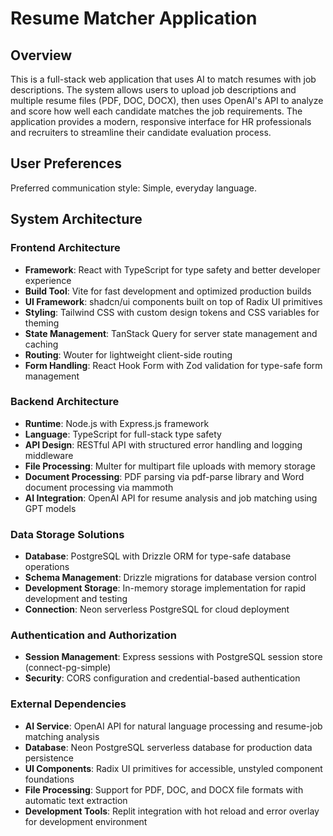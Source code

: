 # Resume Matcher Application

## Overview

This is a full-stack web application that uses AI to match resumes with job descriptions. The system allows users to upload job descriptions and multiple resume files (PDF, DOC, DOCX), then uses OpenAI's API to analyze and score how well each candidate matches the job requirements. The application provides a modern, responsive interface for HR professionals and recruiters to streamline their candidate evaluation process.

## User Preferences

Preferred communication style: Simple, everyday language.

## System Architecture

### Frontend Architecture
- **Framework**: React with TypeScript for type safety and better developer experience
- **Build Tool**: Vite for fast development and optimized production builds
- **UI Framework**: shadcn/ui components built on top of Radix UI primitives
- **Styling**: Tailwind CSS with custom design tokens and CSS variables for theming
- **State Management**: TanStack Query for server state management and caching
- **Routing**: Wouter for lightweight client-side routing
- **Form Handling**: React Hook Form with Zod validation for type-safe form management

### Backend Architecture
- **Runtime**: Node.js with Express.js framework
- **Language**: TypeScript for full-stack type safety
- **API Design**: RESTful API with structured error handling and logging middleware
- **File Processing**: Multer for multipart file uploads with memory storage
- **Document Processing**: PDF parsing via pdf-parse library and Word document processing via mammoth
- **AI Integration**: OpenAI API for resume analysis and job matching using GPT models

### Data Storage Solutions
- **Database**: PostgreSQL with Drizzle ORM for type-safe database operations
- **Schema Management**: Drizzle migrations for database version control
- **Development Storage**: In-memory storage implementation for rapid development and testing
- **Connection**: Neon serverless PostgreSQL for cloud deployment

### Authentication and Authorization
- **Session Management**: Express sessions with PostgreSQL session store (connect-pg-simple)
- **Security**: CORS configuration and credential-based authentication

### External Dependencies
- **AI Service**: OpenAI API for natural language processing and resume-job matching analysis
- **Database**: Neon PostgreSQL serverless database for production data persistence
- **UI Components**: Radix UI primitives for accessible, unstyled component foundations
- **File Processing**: Support for PDF, DOC, and DOCX file formats with automatic text extraction
- **Development Tools**: Replit integration with hot reload and error overlay for development environment